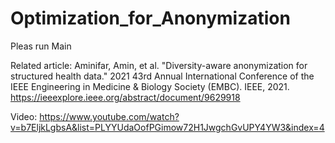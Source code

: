 # Optimization_for_Anonymization

Pleas run Main

Related article: Aminifar, Amin, et al. "Diversity-aware anonymization for structured health data." 2021 43rd Annual International Conference of the IEEE Engineering in Medicine & Biology Society (EMBC). IEEE, 2021.
https://ieeexplore.ieee.org/abstract/document/9629918

Video: https://www.youtube.com/watch?v=b7EljkLgbsA&list=PLYYUdaOofPGimow72H1JwgchGvUPY4YW3&index=4
